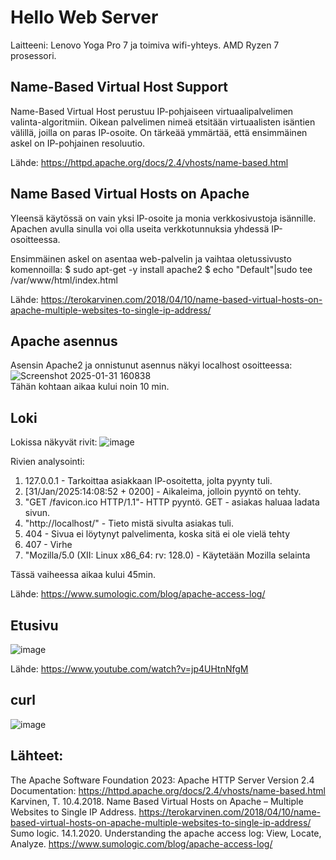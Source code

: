 # Hello Web Server

Laitteeni:
Lenovo Yoga Pro 7 ja toimiva wifi-yhteys. 
AMD Ryzen 7 prosessori. 

## Name-Based Virtual Host Support

Name-Based Virtual Host perustuu IP-pohjaiseen virtuaalipalvelimen valinta-algoritmiin. Oikean palvelimen nimeä etsitään virtuaalisten isäntien välillä, joilla on paras IP-osoite. On tärkeää ymmärtää, että ensimmäinen askel on IP-pohjainen resoluutio. 

Lähde: https://httpd.apache.org/docs/2.4/vhosts/name-based.html  

## Name Based Virtual Hosts on Apache

Yleensä käytössä on vain yksi IP-osoite ja monia verkkosivustoja isännille. Apachen avulla sinulla voi olla useita verkkotunnuksia yhdessä IP-osoitteessa.

Ensimmäinen askel on asentaa web-palvelin ja vaihtaa oletussivusto komennoilla:
$ sudo apt-get -y install apache2
$ echo "Default"|sudo tee /var/www/html/index.html

Lähde: https://terokarvinen.com/2018/04/10/name-based-virtual-hosts-on-apache-multiple-websites-to-single-ip-address/

## Apache asennus 

Asensin Apache2 ja onnistunut asennus näkyi localhost osoitteessa:  
![Screenshot 2025-01-31 160838](https://github.com/user-attachments/assets/caa3a17d-986c-4f4a-991c-59d18543d7df)  
Tähän kohtaan aikaa kului noin 10 min. 

## Loki

Lokissa näkyvät rivit: 
![image](https://github.com/user-attachments/assets/ec01af9e-046b-4bf5-9e01-71f364eebf0f)

Rivien analysointi: 
1. 127.0.0.1 - Tarkoittaa asiakkaan IP-osoitetta, jolta pyynty tuli. 
2. [31/Jan/2025:14:08:52 + 0200] - Aikaleima, jolloin pyyntö on tehty. 
3. "GET /favicon.ico HTTP/1.1"- HTTP pyyntö. GET - asiakas haluaa ladata sivun. 
4. "http://localhost/" - Tieto mistä sivulta asiakas tuli.
5. 404 - Sivua ei löytynyt palvelimenta, koska sitä ei ole vielä tehty
6. 407 - Virhe
7. "Mozilla/5.0 (XII: Linux x86_64: rv: 128.0) - Käytetään Mozilla selainta

Tässä vaiheessa aikaa kului 45min. 

Lähde: https://www.sumologic.com/blog/apache-access-log/ 

## Etusivu

![image](https://github.com/user-attachments/assets/060c1387-5003-4d75-a889-12b79fafbf3c)

Lähde: https://www.youtube.com/watch?v=jp4UHtnNfgM  

## curl

![image](https://github.com/user-attachments/assets/c453f99b-6244-428e-83c0-84668700b583)


## Lähteet: 
The Apache Software Foundation 2023: Apache HTTP Server Version 2.4 Documentation: https://httpd.apache.org/docs/2.4/vhosts/name-based.html  
Karvinen, T. 10.4.2018. Name Based Virtual Hosts on Apache – Multiple Websites to Single IP Address. https://terokarvinen.com/2018/04/10/name-based-virtual-hosts-on-apache-multiple-websites-to-single-ip-address/ 
Sumo logic. 14.1.2020. Understanding the apache access log: View, Locate, Analyze. https://www.sumologic.com/blog/apache-access-log/
